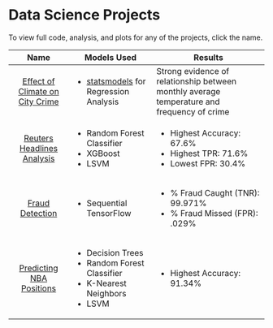# Data Science Projects

To view full code, analysis, and plots for any of the projects, click the name.

| Name | Models Used | Results
|:--:|--|--|
| [Effect of Climate on City Crime](https://github.com/carrnick/PersonalProjects/tree/main/DataScience/Effect-of-Temperature-on-Crime) | <ul><li>[statsmodels](https://www.statsmodels.org/stable/index.html) for Regression Analysis</li>| Strong evidence of relationship between monthly average temperature and frequency of crime
| [Reuters Headlines Analysis](https://github.com/carrnick/PersonalProjects/tree/main/DataScience/ReutersHeadlines) | <ul><li>Random Forest Classifier</li> <li>XGBoost</li> <li>LSVM</li> | <ul><li>Highest Accuracy: 67.6%</li><li>Highest TPR: 71.6%</li><li> Lowest FPR: 30.4%
|[Fraud Detection](https://github.com/carrnick/PersonalProjects/tree/main/DataScience/FraudDetection) |<ul><li>Sequential TensorFlow</li> | <ul><li>% Fraud Caught (TNR): 99.971%</li><li>% Fraud Missed (FPR): .029%
|[Predicting NBA Positions](https://github.com/carrnick/PersonalProjects/tree/main/DataScience/ML-NBA-Positions) | <ul><li>Decision Trees</li><li>Random Forest Classifier</lie> <li> K-Nearest Neighbors</li> <li> LSVM</li> | <ul><li>Highest Accuracy: 91.34%</li>

